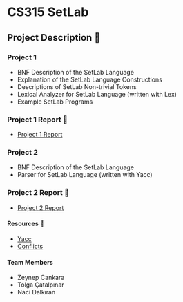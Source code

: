 # **CS315 SetLab**

## **Project Description** :checkered_flag:

### **Project 1**

- BNF Description of the SetLab Language
- Explanation of the SetLab Language Constructions
- Descriptions of SetLab Non-trivial Tokens 
- Lexical Analyzer for SetLab Language (written with Lex)
- Example SetLab Programs 

### **Project 1 Report** :pencil: 
* [Project 1 Report](https://docs.google.com/document/d/1mkUj1QRcegbJqRd91uCttY9NKCM8czoi_KYK2sXhPnM/edit?usp=sharing)

### **Project 2**
- BNF Description of the SetLab Language
- Parser for SetLab Language (written with Yacc)

### **Project 2 Report** :pencil: 
* [Project 2 Report](https://docs.google.com/document/d/1mkUj1QRcegbJqRd91uCttY9NKCM8czoi_KYK2sXhPnM/edit?usp=sharing)

#### **Resources** :book: 
* [Yacc](http://www.cs.bilkent.edu.tr/~duygulu/Courses/CS315/Notes/Yacc.pdf)
* [Conflicts](http://www.cs.bilkent.edu.tr/~duygulu/Courses/CS315/Notes/conflicts.pdf)

#### **Team Members**

* Zeynep Cankara 
* Tolga Çatalpınar
* Naci Dalkıran 
 